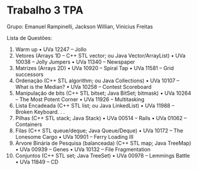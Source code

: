 # Trabalho 3 TPA

Grupo: Emanuel Rampinelli, Jackson Willian, Vinicius Freitas

Lista de Questões:

1. Warm up
  • UVa 12247 – Jollo
2. Vetores (Arrays 1D – C++ STL vector; ou Java Vector/ArrayList)
  • UVa 10038 – Jolly Jumpers
  • UVa 11340 – Newspaper
3. Matrizes (Arrays 2D)
  • UVa 10920 – Spiral Tap
  • UVa 11581 – Grid successors
4. Ordenação (C++ STL algorithm; ou Java Collections)
  • UVa 10107 – What is the Median?
  • UVa 10258 – Contest Scoreboard
5. Manipulação de bits (C++ STL bitset; Java BitSet; bitmask)
  • UVa 10264 – The Most Potent Corner
  • UVa 11926 – Multitasking
6. Lista Encadeada (C++ STL list; ou Java LinkedList)
  • UVa 11988 – Broken Keyboard. . .
7. Pilhas (C++ STL stack; Java Stack)
  • UVa 00514 – Rails
  • UVa 01062 – Containers
8. Filas (C++ STL queue/deque; Java Queue/Deque)
  • UVa 10172 – The Lonesome Cargo
  • UVa 10901 – Ferry Loading III
9. Árvore Binária de Pesquisa (balanceada) (C++ STL map; Java TreeMap)
  • UVa 00939 – Genes
  • UVa 10132 – File Fragmentation
10. Conjuntos (C++ STL set; Java TreeSet)
  • UVa 00978 – Lemmings Battle
  • UVa 11849 – CD
